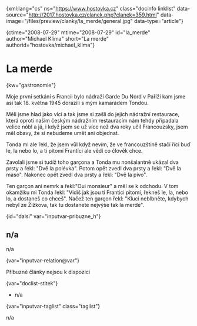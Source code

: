 
{xml:lang="cs" ns="https://www.hostovka.cz" class="docinfo linklist" data-source="http://2017.hostovka.cz/clanek.php?clanek=359.html" data-image="/files/preview/clanky/la_merde/general.jpg" data-type="article"}

{ctime="2008-07-29" mtime="2008-07-29" id="la\_merde" author="Michael Klíma" short="La merde" authorid="hostovka/michael\_klima"}

# La merde

<!-- generated attribute kw by user_updatekw.sh on 2021-01-05, do not edit -->

{kw="gastronomie"}

Moje první setkání s Francii bylo nádraží Garde Du Nord v Paříži kam jsme asi tak 18. května 1945 dorazili s mým kamarádem Tondou.

Měli jsme hlad jako vlci a tak jsme si zašli do jejich nádražní restaurace, která oproti našim českým nádražním restauracím nám tehdy připadala velice nóbl a já, i když jsem se už více než dva roky učil Francouzsky, jsem měl obavy, že si nebudeme umět ani objednat.

Tonda mi ale řekl, že jsem vůl když nevím, že ve francouzštině stačí říci buď le, la nebo lo, a ti pitomí Frantíci ale vědí co člověk chce.

Zavolali jsme si tudíž toho garçona a Tonda mu nonšalantně ukázal dva prsty a řekl: "Dvě la polévka". Potom opět zvedl dva prsty a řekl: "Dvě la maso". Nakonec opět zvedl dva prsty a řekl: "Dvě la pivo".

Ten garçon ani nemrk a řekl:"Oui monsieur" a měl se k odchodu. V tom okamžiku mi Tonda řekl: "Vidíš jak jsou ti Frantici pitomí, řekneš le, la, nebo lo, a dostaneš co chceš". Načež ten garçon řekl: "Kluci neblbněte, kdybych nebyl ze Žižkova, tak tu dostanete nejvýše tak la merde".

{id="dalsi" var="inputvar-pribuzne_h"}

## n/a

n/a

{var="inputvar-relation@var"}

Příbuzné články nejsou k dispozici

{var="doclist-stitek"}

  * n/a

{var="inputvar-taglist" class="taglist"}

n/a


